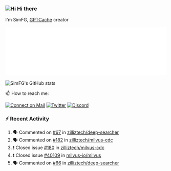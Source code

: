 ### <img src='https://qpluspicture.oss-cn-beijing.aliyuncs.com/6LjjQA/Hi.gif' alt='Hi' width="24"/> Hi there

I'm SimFG, [GPTCache](https://github.com/zilliztech/GPTCache) creator

![Metrics 👋](/metrics.plugin.followup.user.svg)

![SimFG's GitHub stats](https://github-readme-stats.vercel.app/api?username=SimFG&show_icons=true&theme=radical&count_private=true)

📫 How to reach me:

[![Connect on Mail](https://img.shields.io/badge/Ask%20me-anything-1abc9c.svg)](mailto:1142838399@qq.com)
[![Twitter](https://img.shields.io/twitter/follow/FogSim?style=social)](https://twitter.com/FogSim)
[![Discord](https://img.shields.io/discord/1092648432495251507?label=Discord&logo=discord)](https://discord.gg/Q8C6WEjSWV)

### :zap: Recent Activity

<!--START_SECTION:activity-->
1. 🗣 Commented on [#67](https://github.com/zilliztech/deep-searcher/issues/67) in [zilliztech/deep-searcher](https://github.com/zilliztech/deep-searcher)
2. 🗣 Commented on [#182](https://github.com/zilliztech/milvus-cdc/issues/182) in [zilliztech/milvus-cdc](https://github.com/zilliztech/milvus-cdc)
3. ❗️ Closed issue [#180](https://github.com/zilliztech/milvus-cdc/issues/180) in [zilliztech/milvus-cdc](https://github.com/zilliztech/milvus-cdc)
4. ❗️ Closed issue [#40109](https://github.com/milvus-io/milvus/issues/40109) in [milvus-io/milvus](https://github.com/milvus-io/milvus)
5. 🗣 Commented on [#66](https://github.com/zilliztech/deep-searcher/issues/66) in [zilliztech/deep-searcher](https://github.com/zilliztech/deep-searcher)
<!--END_SECTION:activity-->

